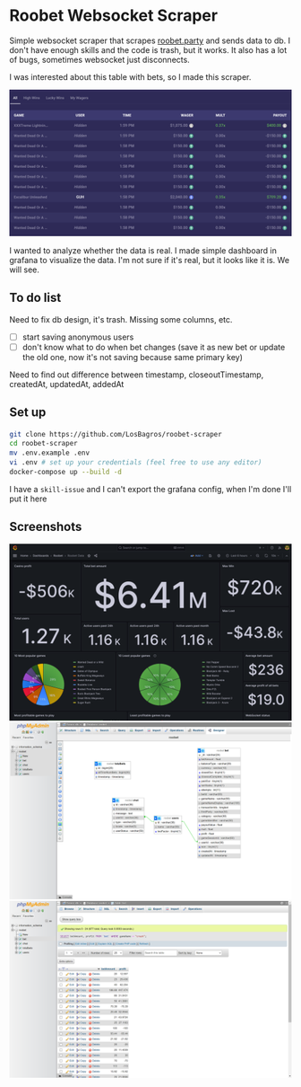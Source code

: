 # Roobet Websocket Scraper

Simple websocket scraper that scrapes [roobet.party](https://roobet.party/) and sends data to db.
I don't have enough skills and the code is trash, but it works.
It also has a lot of bugs, sometimes websocket just disconnects.

I was interested about this table with bets, so I made this scraper.

![Table with bets](img/bets.png)

I wanted to analyze whether the data is real. I made simple dashboard in grafana to visualize the data.
I'm not sure if it's real, but it looks like it is. We will see.

## To do list

Need to fix db design, it's trash. Missing some columns, etc.

- [ ] start saving anonymous users
- [ ] don't know what to do when bet changes (save it as new bet or update the old one, now it's not saving because same primary key)

Need to find out difference between timestamp, closeoutTimestamp, createdAt, updatedAt, addedAt
## Set up

```bash
git clone https://github.com/LosBagros/roobet-scraper
cd roobet-scraper
mv .env.example .env
vi .env # set up your credentials (feel free to use any editor)
docker-compose up --build -d
```

I have a `skill-issue` and I can't export the grafana config, when I'm done I'll put it here


## Screenshots
![Some grafana stuff](img/grafana.png)
![DB Design](img/designer.png)
![PhpMyAdmin](img/crash.png)